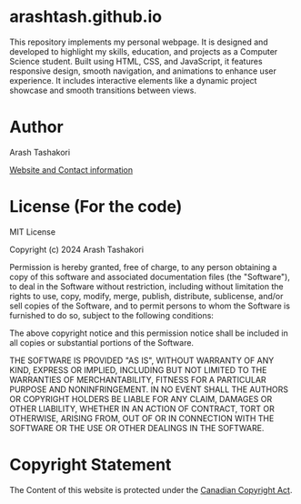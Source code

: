 # arashtash.github.io

This repository implements my personal webpage. It is designed and developed to highlight my skills, education, and projects as a Computer Science student. Built using HTML, CSS, and JavaScript, it features responsive design, smooth navigation, and animations to enhance user experience. It includes interactive elements like a dynamic project showcase and smooth transitions between views.

# Author
Arash Tashakori

[Website and Contact information](https://arashtash.github.io/)

# License (For the code)

MIT License

Copyright (c) 2024 Arash Tashakori

Permission is hereby granted, free of charge, to any person obtaining a copy
of this software and associated documentation files (the "Software"), to deal
in the Software without restriction, including without limitation the rights
to use, copy, modify, merge, publish, distribute, sublicense, and/or sell
copies of the Software, and to permit persons to whom the Software is
furnished to do so, subject to the following conditions:

The above copyright notice and this permission notice shall be included in all
copies or substantial portions of the Software.

THE SOFTWARE IS PROVIDED "AS IS", WITHOUT WARRANTY OF ANY KIND, EXPRESS OR
IMPLIED, INCLUDING BUT NOT LIMITED TO THE WARRANTIES OF MERCHANTABILITY,
FITNESS FOR A PARTICULAR PURPOSE AND NONINFRINGEMENT. IN NO EVENT SHALL THE
AUTHORS OR COPYRIGHT HOLDERS BE LIABLE FOR ANY CLAIM, DAMAGES OR OTHER
LIABILITY, WHETHER IN AN ACTION OF CONTRACT, TORT OR OTHERWISE, ARISING FROM,
OUT OF OR IN CONNECTION WITH THE SOFTWARE OR THE USE OR OTHER DEALINGS IN THE
SOFTWARE.

# Copyright Statement

The Content of this website is protected under the [Canadian Copyright Act](https://laws-lois.justice.gc.ca/eng/acts/C-42/Index.html).
